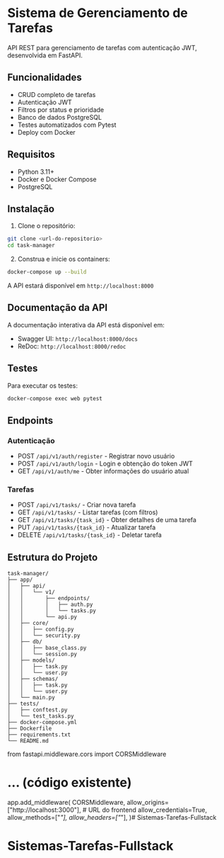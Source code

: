 # Sistema de Gerenciamento de Tarefas

API REST para gerenciamento de tarefas com autenticação JWT, desenvolvida em FastAPI.

## Funcionalidades

- CRUD completo de tarefas
- Autenticação JWT
- Filtros por status e prioridade
- Banco de dados PostgreSQL
- Testes automatizados com Pytest
- Deploy com Docker

## Requisitos

- Python 3.11+
- Docker e Docker Compose
- PostgreSQL

## Instalação

1. Clone o repositório:
```bash
git clone <url-do-repositorio>
cd task-manager
```

2. Construa e inicie os containers:
```bash
docker-compose up --build
```

A API estará disponível em `http://localhost:8000`

## Documentação da API

A documentação interativa da API está disponível em:
- Swagger UI: `http://localhost:8000/docs`
- ReDoc: `http://localhost:8000/redoc`

## Testes

Para executar os testes:
```bash
docker-compose exec web pytest
```

## Endpoints

### Autenticação
- POST `/api/v1/auth/register` - Registrar novo usuário
- POST `/api/v1/auth/login` - Login e obtenção do token JWT
- GET `/api/v1/auth/me` - Obter informações do usuário atual

### Tarefas
- POST `/api/v1/tasks/` - Criar nova tarefa
- GET `/api/v1/tasks/` - Listar tarefas (com filtros)
- GET `/api/v1/tasks/{task_id}` - Obter detalhes de uma tarefa
- PUT `/api/v1/tasks/{task_id}` - Atualizar tarefa
- DELETE `/api/v1/tasks/{task_id}` - Deletar tarefa

## Estrutura do Projeto

```
task-manager/
├── app/
│   ├── api/
│   │   └── v1/
│   │       ├── endpoints/
│   │       │   ├── auth.py
│   │       │   └── tasks.py
│   │       └── api.py
│   ├── core/
│   │   ├── config.py
│   │   └── security.py
│   ├── db/
│   │   ├── base_class.py
│   │   └── session.py
│   ├── models/
│   │   ├── task.py
│   │   └── user.py
│   ├── schemas/
│   │   ├── task.py
│   │   └── user.py
│   └── main.py
├── tests/
│   ├── conftest.py
│   └── test_tasks.py
├── docker-compose.yml
├── Dockerfile
├── requirements.txt
└── README.md
```
from fastapi.middleware.cors import CORSMiddleware

# ... (código existente)

app.add_middleware(
    CORSMiddleware,
    allow_origins=["http://localhost:3000"],  # URL do frontend
    allow_credentials=True,
    allow_methods=["*"],
    allow_headers=["*"],
)# Sistemas-Tarefas-Fullstack
# Sistemas-Tarefas-Fullstack
